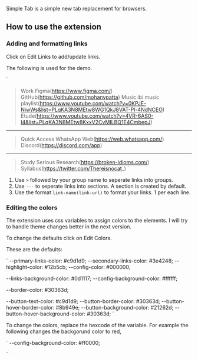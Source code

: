 
Simple Tab is a simple new tab replacement for browsers.

## How to use the extension

### Adding and formatting links

Click on Edit Links to add/update links.

The following is used for the demo.

`
> Work
Figma(https://www.figma.com/)
GitHub(https://github.com/mohanvpatta)
> Music
ibi music playlist(https://www.youtube.com/watch?v=0KPJE-NiwWs&list=PLqKA3N8MEtw8WG1QkJ8VAT-Pl-4NdNCEO)
Etude(https://www.youtube.com/watch?v=4VR-6AS0-l4&list=PLqKA3N8MEtw8KxxV2CvMILBQ1E4CmbepJ)
---
> Quick Access
WhatsApp Web(https://web.whatsapp.com/)
Discord(https://discord.com/app)
---
> Study
Serious Research(https://broken-idioms.com/)
Syllabus(https://twitter.com/Thereisnocat_)
`

1. Use `>` followed by your group name to seperate links into groups.
2. Use `---` to seperate links into sections. A section is created by default.
3. Use the format `link-name(link-url)` to format your links. 1 per each line.

### Editing the colors

The extension uses css variables to assign colors to the elements. I will try to handle theme changes better in the next version.

To change the defaults click on Edit Colors.

These are the defaults:

`
--primary-links-color: #c9d1d9;
--secondary-links-color: #3e4248;
--highlight-color: #12b5cb;
--config-color: #000000;

--links-background-color: #0d1117;
--config-background-color: #ffffff;

--border-color: #30363d;

--button-text-color: #c9d1d9;
--button-border-color: #30363d;
--button-hover-border-color: #8b949e;
--button-background-color: #21262d;
--button-hover-background-color: #30363d;
`

To change the colors, replace the hexcode of the variable. For example the following changes the backgorund color to red,

`
--config-background-color: #ff0000;

`
